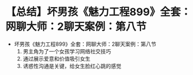 # 【总结】坏男孩《魅力工程899》全套：网聊大师：2聊天案例：第八节

-   坏男孩《魅力工程899》全套：网聊大师：2聊天案例：第八节
    1.  男主角为了一个女孩学习网络社交技巧
    2.  通过展示爱意和价值吸引女生
    3.  诱惑性沟通是关键，给女生脸红心跳的感觉
